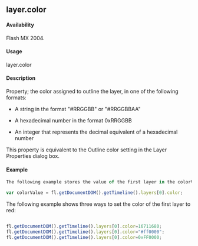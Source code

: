 ## layer.color

#### Availability

Flash MX 2004.

#### Usage

layer.color

#### Description

Property; the color assigned to outline the layer, in one of the following formats:

-   A string in the format "#RRGGBB" or "#RRGGBBAA"

-   A hexadecimal number in the format 0xRRGGBB

-   An integer that represents the decimal equivalent of a hexadecimal number

This property is equivalent to the Outline color setting in the Layer Properties dialog box.

#### Example

```javascript
The following example stores the value of the first layer in the colorValue variable: var colorValue = 

var colorValue = fl.getDocumentDOM().getTimeline().layers[0].color;
```
The following example shows three ways to set the color of the first layer to red:
```javascript

fl.getDocumentDOM().getTimeline().layers[0].color=16711680;
fl.getDocumentDOM().getTimeline().layers[0].color="#ff0000";
fl.getDocumentDOM().getTimeline().layers[0].color=0xFF0000;
```